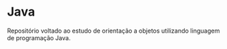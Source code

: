 # Java
Repositório voltado ao estudo de orientação a objetos utilizando linguagem de programação Java.
